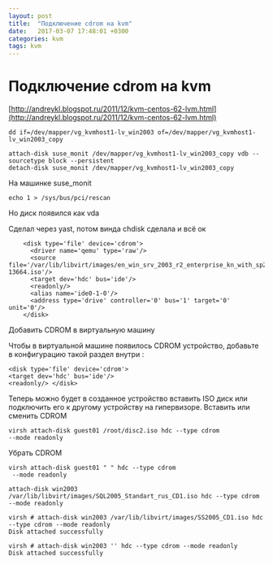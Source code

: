 ```yaml
---
layout: post
title:  "Подключение cdrom на kvm"
date:   2017-03-07 17:48:01 +0300
categories: kvm
tags: kvm
---
```


# Подключение cdrom на kvm

[http://andreykl.blogspot.ru/2011/12/kvm-centos-62-lvm.html](http://andreykl.blogspot.ru/2011/12/kvm-centos-62-lvm.html)

```
dd if=/dev/mapper/vg_kvmhost1-lv_win2003 of=/dev/mapper/vg_kvmhost1-lv_win2003_copy

attach-disk suse_monit /dev/mapper/vg_kvmhost1-lv_win2003_copy vdb --sourcetype block --persistent
detach-disk suse_monit /dev/mapper/vg_kvmhost1-lv_win2003_copy
```

На машинке suse_monit
```
echo 1 > /sys/bus/pci/rescan
```
Но диск появился как vda

Сделал через yast, потом винда chdisk сделала и всё ок



```
    <disk type='file' device='cdrom'>
      <driver name='qemu' type='raw'/>
      <source file='/var/lib/libvirt/images/en_win_srv_2003_r2_enterprise_kn_with_sp2_cd1_x13-13664.iso'/>
      <target dev='hdc' bus='ide'/>
      <readonly/>
      <alias name='ide0-1-0'/>
      <address type='drive' controller='0' bus='1' target='0' unit='0'/>
    </disk>
```


Добавить CDROM в виртуальную машину

Чтобы в виртуальной машине появилось CDROM устройство, добавьте в конфигурацию такой раздел внутри <devices>:
```
<disk type='file' device='cdrom'> 
<target dev='hdc' bus='ide'/> 
<readonly/> </disk>
```
Теперь можно будет в созданное устройство вставить ISO диск или подключить его к другому устройству на гипервизоре.
Вставить или сменить CDROM
```
virsh attach-disk guest01 /root/disc2.iso hdc --type cdrom
--mode readonly
```
Убрать CDROM
```
virsh attach-disk guest01 " " hdc --type cdrom
 --mode readonly
```


```
attach-disk win2003 /var/lib/libvirt/images/SQL2005_Standart_rus_CD1.iso hdc --type cdrom --mode readonly 
```



```
virsh # attach-disk win2003 /var/lib/libvirt/images/SS2005_CD1.iso hdc --type cdrom --mode readonly
Disk attached successfully

virsh # attach-disk win2003 '' hdc --type cdrom --mode readonly
Disk attached successfully
```

